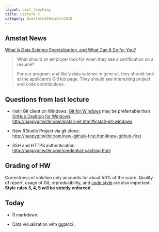 ```yaml
---
layout: post_teaching
title: Lecture 5
category: biostatm280winter2018
---
```


## Amstat News

[What Is Data Science Specialization, and What Can It Do for You?](http://magazine.amstat.org/blog/2018/01/01/data-science-mooc/)

> What should an employer look for when they see a certification on a résumé?
> 
> For our program, and likely data science in general, they should look at the applicant’s GitHub page. They should see interesting project and code contributions.


## Questions from last lecture

* Instll Git client on Windows. [Git for Windows](http://gitforwindows.org) may be preferrable than [ GitHub Desktop for Windows](https://desktop.github.com).  
<http://happygitwithr.com/install-git.html#install-git-windows>

* New RStudio Project via git clone.  
<http://happygitwithr.com/new-github-first.html#new-github-first>

* SSH and HTTPS authentication.  
<http://happygitwithr.com/credential-caching.html>

## Grading of HW

Correctness of solution only accounts for about 50% of the score. Quality of report, usage of Git, reproducibility, and [code style](https://google.github.io/styleguide/Rguide.xml) are also important. **Style rules 3, 4, 5 will be strictly enforced.**

## Today

* R markdown.

* Data visualization with ggplot2.
